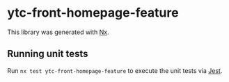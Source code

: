 # ytc-front-homepage-feature

This library was generated with [Nx](https://nx.dev).

## Running unit tests

Run `nx test ytc-front-homepage-feature` to execute the unit tests via [Jest](https://jestjs.io).
